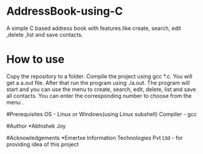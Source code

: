 # AddressBook-using-C
A simple C based address book with features like create, search, edit ,delete ,list and save contacts.

# How to use
Copy the repository to a folder. Compile the project using gcc *.c. You will get a a.out file. After that run the program using ./a.out. 
The program will start and you can use the menu to create, search, edit, delete, list and save all contacts. You can enter the corresponding 
number to choose from the menu . 

#Prerequisites
OS - Linux or Windows(using Linux subshell)
Compiler - gcc

#Author 
*Abhishek Joy

#Acknowledgements
*Emertxe Information Technologies Pvt Ltd - for providing idea of this project

